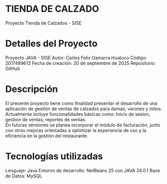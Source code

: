 # TIENDA DE CALZADO
Proyecto Tienda de Calzados - SISE

# Detalles del Proyecto
Proyecto JAVA - SISE 
Autor: Carlos Felix Gamarra Huatuco
Código: 2017489612
Fecha de creación: 20 de septiembre de 2025
Repositorio: GitHub

# Descripción
El presente proyecto tiene como finalidad presentar el desarrollo de una aplicación de gestión de ventas de calzados para damas, varones y niños.
Actualmente incluye funcionalidades básicas como: Inicio de sesion, gestion de ventas, reportes de ventas.  
En futuras versiones se planea incorporar el módulo de facturación, junto con otras mejoras orientadas a optimizar la experiencia de uso y la eficiencia en la gestión del restaurante.

# Tecnologías utilizadas
Lenguaje: Java
Entorno de desarrollo: NetBeans 25 con JAVA 24.0.1
Base de Datos: MySQL

